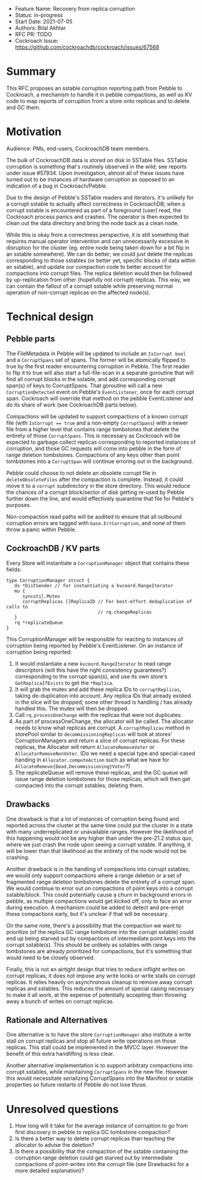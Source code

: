 - Feature Name: Recovery from replica corruption
- Status: in-progress
- Start Date: 2021-07-05
- Authors: Bilal Akhtar
- RFC PR: TODO
- Cockroach Issue: https://github.com/cockroachdb/cockroach/issues/67568

# Summary

This RFC proposes an sstable corruption reporting path from Pebble to Cockroach,
a mechanism to handle it in pebble compactions, as well as KV code to map
reports of corruption from a store onto replicas and to delete and GC them. 

# Motivation

Audience: PMs, end-users, CockroachDB team members.

The bulk of CockroachDB data is stored on disk in SSTable files. SSTable
corruption is something that's routinely observed in the wild; see reports under
issue #57934. Upon investigation, almost all of these issues have turned out
to be instances of hardware corruption as opposed to an indication of a bug
in Cockroach/Pebble.

Due to the design of Pebble's SSTable readers and iterators, it's
unlikely for a corrupt sstable to actually affect correctness in CockroachDB;
when a corrupt sstable is encountered as part of a foreground (user) read,
the Cockroach process panics and crashes. The operator is then expected to
clean out the data directory and bring the node back as a clean node.

While this is okay from a correctness perspective, it is still something that
requires manual operator intervention and can unnecessarily excessive in
disruption for the cluster (eg. entire node being taken down for a bit flip
in an sstable somewhere). We can do better; we could just delete the replicas
corresponding to those sstables (or better yet, specific blocks of data within
an sstable), and update our compaction code to better account for
compactions into corrupt files. The replica deletion would then be followed by
up-replication from other (hopefully not corrupt) replicas. This way, we can
contain the fallout of a corrupt sstable while preserving normal operation of
non-corrupt replicas on the affected node(s).

# Technical design

## Pebble parts

The FileMetadata in Pebble will be updated to include an `IsCorrupt bool` and a
`CorruptSpans` set of spans. The former will be atomically flipped to true
by the first reader encountering corruption in Pebble. The first reader to
flip it to true will also start a full-file-scan in a separate goroutine that
will find all corrupt blocks in the sstable, and add corresponding corrupt
span(s) of keys to CorruptSpans. That goroutine will call a new
`CorruptionDetected` event on Pebble's `EventListener`, once for each corrupt
span. Cockroach will override that method on the pebble EventListener and
do its share of work (see CockroachDB parts below).

Compactions will be updated to support compactions of a known corrupt file (with
`IsCorrupt == true` and a non-empty `CorruptSpans`) with a newer file from a
higher level that contains range tombstones that delete the entirety of those
`CorruptSpans`. This is necessary as Cockroach will be expected to garbage
collect replicas corresponding to reported instances of corruption, and those
GC requests will come into pebble in the form of range deletion tombstones.
Compactions of any keys other than point tombstones into a `CorruptSpan` will
continue erroring out in the background.

Pebble could choose to not delete an obsolete corrupt file in
`deleteObsoleteFiles` after the compaction is complete. Instead, it could move
it to a `corrupt` subdirectory in the store directory. This would reduce the
chances of a corrupt block/sector of disk getting re-used by Pebble further
down the line, and would effectively quarantine that file for Pebble's purposes.

Non-compaction read paths will be audited to ensure that all outbound corruption
errors are tagged with `base.ErrCorruption`, and none of them throw a panic
within Pebble.

## CockroachDB / KV parts

Every Store will instantiate a `CorruptionManager` object that contains these
fields:

```
type CorruptionManager struct {
   ds *DistSender // for instantiating a kvcoord.RangeIterator
   mu {
      syncutil.Mutex
      corruptReplicas []ReplicaID // For best-effort deduplication of calls to
                                  // rq.changeReplicas
   }
   rq *replicateQueue
}
```

This CorruptionManager will be responsible for reacting to instances of
corruption being reported by Pebble's EventListener. On an instance of corruption
being reported:

1) It would instantiate a new `kvcoord.RangeIterator` to read range descriptors
   (will this have the right consistency guarantees?) corresponding to the
   corrupt span(s), and use its own store's `GetReplicaIfExists` to get the
   `*Replica`.
2) It will grab the mutex and add these replica IDs to `corruptReplicas`, taking
   de-duplication into account. Any replica IDs that already existed in the
   slice will be dropped; some other thread is handling / has already
   handled this. The mutex will then be dropped.
3) Call `rq.processOneChange` with the replicas that were not duplicates. 
4) As part of processOneChange, the allocator will be called. The allocator
   needs to know what replicas are corrupt. A `corruptReplicas` method in
   storePool similar to `decommissioningReplicas` will look at stores'
   CorruptionManagers and return a slice of corrupt replicas. For these
   replicas, the Allocator will return `AllocateRemoveVoter` or
   `AllocatorRemoveNonVoter`. (Do we need a special type and special-cased
   handing in `Allocator.computeAction` such as what we have for
   `AllocateRemove{Dead,Decommissioning}Voter`?)
5) The replicateQueue will remove these replicas, and the GC queue will issue
   range deletion tombstones for those replicas, which will then get compacted
   into the corrupt sstables, deleting them.

## Drawbacks

One drawback is that a lot of instances of corruption being found and reported
across the cluster at the same time could put the cluster in a state
with many underreplicated or unavailable ranges. However the likelihood of this
happening would not be any higher than under the pre-21.2 status quo, where
we just crash the node upon seeing a corrupt sstable. If anything, it will be
lower than that likelihood as the entirety of the node would not be crashing.

Another drawback is in the handling of compactions into corrupt sstables; we
would only support compactions where a range deletion or a set of fragmented
range deletion tombstones delete the entirety of a corrupt span. We would
continue to error out on compactions of point keys into a corrupt sstable/block.
This could potentially cause a churn in background errors in pebble, as multiple
compactions would get kicked off, only to face an error during execution. A
mechanism could be added to detect and pre-empt these compactions early, but
it's unclear if that will be necessary.

On the same note, there's a possibility that the compaction we want to
prioritize (of the replica GC range tombstone into the corrupt sstable) could
end up being starved out by compactions of intermediate point keys into the
corrupt sstable(s). This should be unlikely as sstables with range tombstones
are already prioritized for compactions, but it's something that would need
to be closely observed.

Finally, this is not an airtight design that tries to reduce inflight writes on
corrupt replicas; it does not impose any write locks or write
stalls on corrupt replicas. It relies heavily on asynchronous cleanup to remove
away corrupt replicas and sstables. This reduces the amount of special casing
necessary to make it all work, at the expense of potentially accepting then
throwing away a bunch of writes on corrupt replicas.

## Rationale and Alternatives

One alternative is to have the store `CorruptionManager` also institute a
write stall on corrupt replicas and stop all future write operations on those
replicas. This stall could be implemented in the MVCC layer. However the
benefit of this extra handlifting is less clear.

Another alternative implementation is to support arbitraty compactions into
corrupt sstables, while maintaining `CorruptSpans` in the new file. However
this would necessitate serializing CorruptSpans into the Manifest or sstable
properties so future restarts of Pebble do not lose those.

# Unresolved questions

1) How long will it take for the average instance of corruption to go from
   first discovery in pebble to replica GC tombstone compaction?
2) Is there a better way to delete corrupt replicas than teaching the allocator
   to advise the deletion?
3) Is there a possibility that the compaction of the sstable containing
   the corruption range deletion could get starved out by intermediate
   compactions of point-writes into the corrupt file (see Drawbacks for a more
   detailed explanation)?

